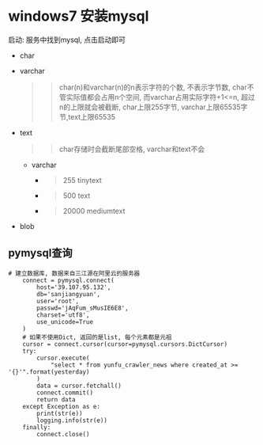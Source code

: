 # windows7 安装mysql

启动: 服务中找到mysql, 点击启动即可

- char  
- varchar
    >> char(n)和varchar(n)的n表示字符的个数, 不表示字节数, 
    >> char不管实际值都会占用n个空间, 而varchar占用实际字符+1<=n, 
    >> 超过n的上限就会被截断, char上限255字节, varchar上限65535字节,text上限65535
- text
    >> char存储时会截断尾部空格, varchar和text不会

    - varchar
        - > 255 tinytext
        - > 500 text
        - > 20000  mediumtext
- blob


## pymysql查询

```
# 建立数据库, 数据来自三江源在阿里云的服务器
    connect = pymysql.connect(
        host='39.107.95.132',
        db='sanjiangyuan',
        user='root',
        passwd='jAqFum_sMusIE6E8',
        charset='utf8',
        use_unicode=True
    )
    # 如果不使用Dict, 返回的是list, 每个元素都是元祖
    cursor = connect.cursor(cursor=pymysql.cursors.DictCursor)
    try:
        cursor.execute(
            "select * from yunfu_crawler_news where created_at >= '{}'".format(yesterday)
        )
        data = cursor.fetchall()
        connect.commit()
        return data
    except Exception as e:
        print(str(e))
        logging.info(str(e))
    finally:
        connect.close()
```